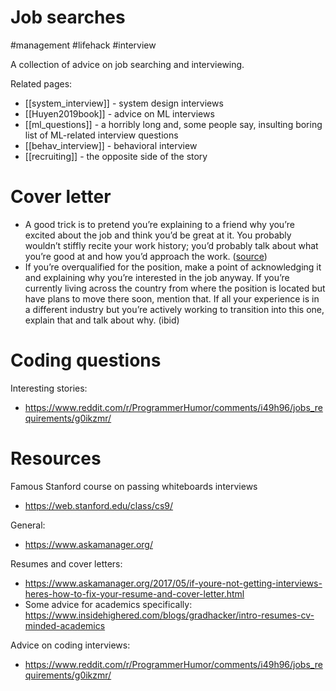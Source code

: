 # Job searches

#management #lifehack #interview

A collection of advice on job searching and interviewing.

Related pages:
* [[system_interview]] - system design interviews
* [[Huyen2019book]] - advice on ML interviews
* [[ml_questions]] - a horribly long and, some people say, insulting boring list of ML-related interview questions
* [[behav_interview]] - behavioral interview
* [[recruiting]] - the opposite side of the story

# Cover letter

* A good trick is to pretend you’re explaining to a friend why you’re excited about the job and think you’d be great at it. You probably wouldn’t stiffly recite your work history; you’d probably talk about what you’re good at and how you’d approach the work. ([source](https://www.askamanager.org/2017/06/how-to-write-a-cover-letter-that-will-help-you-get-an-interview.html))
* If you’re overqualified for the position, make a point of acknowledging it and explaining why you’re interested in the job anyway. If you’re currently living across the country from where the position is located but have plans to move there soon, mention that. If all your experience is in a different industry but you’re actively working to transition into this one, explain that and talk about why. (ibid)

# Coding questions

Interesting stories:
* https://www.reddit.com/r/ProgrammerHumor/comments/i49h96/jobs_requirements/g0ikzmr/

# Resources

Famous Stanford course on passing whiteboards interviews
* https://web.stanford.edu/class/cs9/

General:
* https://www.askamanager.org/

Resumes and cover letters:
* https://www.askamanager.org/2017/05/if-youre-not-getting-interviews-heres-how-to-fix-your-resume-and-cover-letter.html
* Some advice for academics specifically: https://www.insidehighered.com/blogs/gradhacker/intro-resumes-cv-minded-academics

Advice on coding interviews:
* https://www.reddit.com/r/ProgrammerHumor/comments/i49h96/jobs_requirements/g0ikzmr/